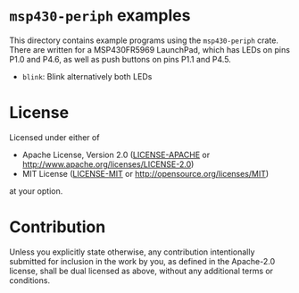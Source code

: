 # `msp430-periph` examples

This directory contains example programs using the `msp430-periph` crate. There are written for a
MSP430FR5969 LaunchPad, which has LEDs on pins P1.0 and P4.6, as well as push buttons on pins P1.1
and P4.5.

- `blink`: Blink alternatively both LEDs

# License

Licensed under either of

- Apache License, Version 2.0 ([LICENSE-APACHE](LICENSE-APACHE) or http://www.apache.org/licenses/LICENSE-2.0)
- MIT License ([LICENSE-MIT](LICENSE-MIT) or http://opensource.org/licenses/MIT)

at your option.

# Contribution

Unless you explicitly state otherwise, any contribution intentionally submitted for inclusion in
the work by you, as defined in the Apache-2.0 license, shall be dual licensed as above, without any
additional terms or conditions.
